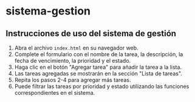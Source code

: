 # sistema-gestion

## Instrucciones de uso del sistema de gestión

1. Abra el archivo `index.html` en su navegador web.
2. Complete el formulario con el nombre de la tarea, la descripción, la fecha de vencimiento, la prioridad y el estado.
3. Haga clic en el botón "Agregar tarea" para añadir la tarea a la lista.
4. Las tareas agregadas se mostrarán en la sección "Lista de tareas".
5. Repita los pasos 2-4 para agregar más tareas.
6. Puede filtrar las tareas por prioridad y estado utilizando las funciones correspondientes en el sistema.
